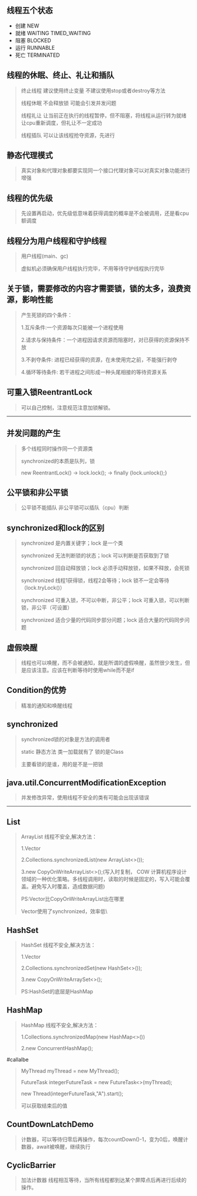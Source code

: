 ## 线程五个状态

- 创建 NEW
- 就绪 WAITING TIMED_WAITING
- 阻塞 BLOCKED
- 运行 RUNNABLE
- 死亡 TERMINATED

## 线程的休眠、终止、礼让和插队

> 终止线程 建议使用终止变量 不建议使用stop或者destroy等方法
>
> 线程休眠 不会释放锁 可能会引发并发问题
>
> 线程礼让 让当前正在执行的线程暂停，但不阻塞，将线程从运行转为就绪 让cpu重新调度，但礼让不一定成功
>
> 线程插队 可以让该线程抢夺资源，先进行

## 静态代理模式

> 真实对象和代理对象都要实现同一个接口代理对象可以对真实对象功能进行增强

## 线程的优先级

> 先设置再启动，优先级低意味着获得调度的概率是不会被调用，还是看cpu额调度

## 线程分为用户线程和守护线程

> 用户线程(main、gc)
>
> 虚拟机必须确保用户线程执行完毕，不用等待守护线程执行完毕

## 关于锁，需要修改的内容才需要锁，锁的太多，浪费资源，影响性能

> 产生死锁的四个条件：
>
> 1.互斥条件:一个资源每次只能被一个进程使用
>
> 2.请求与保持条件：一个进程因请求资源而阻塞时，对已获得的资源保持不放
>
> 3.不剥夺条件: 进程已经获得的资源，在未使用完之前，不能强行剥夺
>
> 4.循环等待条件: 若干进程之间形成一种头尾相接的等待资源关系
>

## 可重入锁ReentrantLock

> 可以自己控制，注意规范注意加锁解锁。

---

## 并发问题的产生

> 多个线程同时操作同一个资源类
>
> synchronized的本质是队列，锁
>
> new ReentrantLock() -> lock.lock(); -> finally {lock.unlock();}

## 公平锁和非公平锁

> 公平锁不能插队
> 非公平锁可以插队（cpu）判断

## synchronized和lock的区别

> synchronized 是内置关键字；lock 是一个类
>
> synchronized 无法判断锁的状态；lock 可以判断是否获取到了锁
>
> synchronized 回自动释放锁；lock 必须手动释放锁，如果不释放，会死锁
>
> synchronized 线程1获得锁，线程2会等待；lock 锁不一定会等待（lock.tryLock()）
>
> synchronized 可重入锁，不可以中断，非公平；lock 可重入锁，可以判断锁，非公平（可设置）
>
> synchronized 适合少量的代码同步部分问题；lock 适合大量的代码同步问题

## 虚假唤醒

> 线程也可以唤醒，而不会被通知，就是所谓的虚假唤醒，虽然很少发生，但是应该注意。应该在判断等待时使用while而不是if

## Condition的优势

> 精准的通知和唤醒线程

## synchronized

> synchronized锁的对象是方法的调用者
>
> static 静态方法 类一加载就有了 锁的是Class
>
> 主要看锁的是谁，用的是不是一把锁

## java.util.ConcurrentModificationException

> 并发修改异常，使用线程不安全的类有可能会出现该错误

---

## List

> ArrayList 线程不安全,解决方法：
>
> 1.Vector
>
> 2.Collections.synchronizedList(new ArrayList<>());
>
> 3.new CopyOnWriteArrayList<>();(写入时复制， COW 计算机程序设计领域的一种优化策略。多线程调用时，读取的时候是固定的，写入可能会覆盖。避免写入时覆盖，造成数据问题)
>
> PS:Vector比CopyOnWriteArrayList出在哪里
>
> Vector使用了synchronized，效率低\

## HashSet

> HashSet 线程不安全,解决方法：
>
> 1.Vector
>
> 2.Collections.synchronizedSet(new HashSet<>());
>
> 3.new CopyOnWriteArraySet<>();
>
> PS:HashSet的底层是HashMap

## HashMap

> HashMap 线程不安全,解决方法：
>
> 1.Collections.synchronizedMap(new HashMap<>())
>
> 2.new ConcurrentHashMap();


#callalbe
>  MyThread myThread = new MyThread();
> 
> FutureTask<Integer> integerFutureTask = new FutureTask<>(myThread);
> 
> new Thread(integerFutureTask,"A").start();
> 
> 可以获取结束后的值


## CountDownLatchDemo
> 计数器，可以等待归零后再操作，每次countDown()-1，变为0后，唤醒计数器，await被唤醒，继续执行

## CyclicBarrier
> 加法计数器 线程相互等待，当所有线程都到达某个屏障点后再进行后续的操作。
